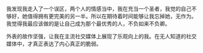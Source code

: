 我发现我走入了一个误区，两个人的情感当中，我在充当一个圣者，我觉的自己不够好，她值得拥有更完美的另一半。所以在期待着时间能够让我忘掉她，无作为。我觉得我最应该做的是让自己成为那个最优秀的人，不负如来不负卿。


外表的故作坚强，让我在主流社交媒体上展现了乐观向上的我。在无人知道的社交媒体中，才真正表达了内心真正的脆弱。